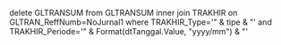 delete GLTRANSUM from GLTRANSUM inner join TRAKHIR on GLTRAN_ReffNumb=NoJurnal1 where TRAKHIR_Type='" & tipe & "' and TRAKHIR_Periode='" & Format(dtTanggal.Value, "yyyy/mm") & "'
